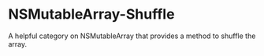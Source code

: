 NSMutableArray-Shuffle
======================

A helpful category on NSMutableArray that provides a method to shuffle the array.
